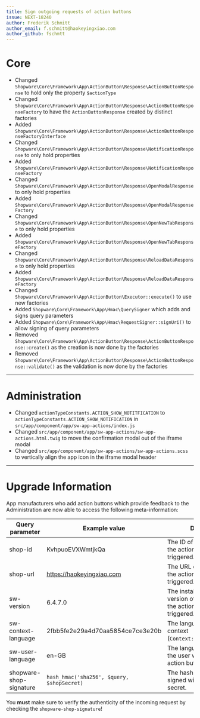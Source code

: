 ```yaml
---
title: Sign outgoing requests of action buttons
issue: NEXT-18240
author: Frederik Schmitt
author_email: f.schmitt@haokeyingxiao.com 
author_github: fschmtt
---
```

# Core
* Changed `Shopware\Core\Framework\App\ActionButton\Response\ActionButtonResponse` to hold only the property `$actionType`
* Changed `Shopware\Core\Framework\App\ActionButton\Response\ActionButtonResponseFactory` to have the `ActionButtonResponse` created by distinct factories
* Added `Shopware\Core\Framework\App\ActionButton\Response\ActionButtonResponseFactoryInterface`
* Changed `Shopware\Core\Framework\App\ActionButton\Response\NotificationResponse` to only hold properties
* Added `Shopware\Core\Framework\App\ActionButton\Response\NotificationResponseFactory`
* Changed `Shopware\Core\Framework\App\ActionButton\Response\OpenModalResponse` to only hold properties
* Added `Shopware\Core\Framework\App\ActionButton\Response\OpenModalResponseFactory`
* Changed `Shopware\Core\Framework\App\ActionButton\Response\OpenNewTabResponse` to only hold properties
* Added `Shopware\Core\Framework\App\ActionButton\Response\OpenNewTabResponseFactory`
* Changed `Shopware\Core\Framework\App\ActionButton\Response\ReloadDataResponse` to only hold properties
* Added `Shopware\Core\Framework\App\ActionButton\Response\ReloadDataResponseFactory`
* Changed `Shopware\Core\Framework\App\ActionButton\Executor::execute()` to use new factories
* Added `Shopware\Core\Framework\App\Hmac\QuerySigner` which adds and signs query parameters
* Added `Shopware\Core\Framework\App\Hmac\RequestSigner::signUri()` to allow signing of query parameters
* Removed `Shopware\Core\Framework\App\ActionButton\Response\ActionButtonResponse::create()` as the creation is now done by the factories
* Removed `Shopware\Core\Framework\App\ActionButton\Response\ActionButtonResponse::validate()` as the validation is now done by the factories
___
# Administration
* Changed `actionTypeConstants.ACTION_SHOW_NOTITFICATION` to `actionTypeConstants.ACTION_SHOW_NOTIFICATION` in `src/app/component/app/sw-app-actions/index.js`
* Changed `src/app/component/app/sw-app-actions/sw-app-actions.html.twig` to move the confirmation modal out of the iframe modal
* Changed `src/app/component/app/sw-app-actions/sw-app-actions.scss` to vertically align the app icon in the iframe modal header
___
# Upgrade Information
App manufacturers who add action buttons which provide feedback to the Administration are now able to access the following meta-information:

| Query parameter | Example value | Description |
|---|---|---|
| shop-id | KvhpuoEVXWmtjkQa | The ID of the shop where the action button was triggered. |
| shop-url | https://haokeyingxiao.com | The URL of the shop where the action button was triggered. |
| sw-version | 6.4.7.0 | The installed Shopware version of the shop where the action button was triggered. |
| sw-context-language | 2fbb5fe2e29a4d70aa5854ce7ce3e20b | The language (UUID) of the context (`Context::getLanguageId()`). |
| sw-user-language | en-GB | The language (ISO code) of the user who triggered the action button. |
| shopware-shop-signature | `hash_hmac('sha256', $query, $shopSecret)` | The hash of the query, signed with the shop's secret. |

You **must** make sure to verify the authenticity of the incoming request by checking the `shopware-shop-signature`!
